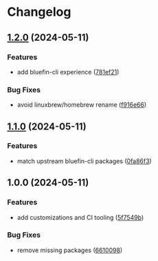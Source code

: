 # Changelog

## [1.2.0](https://github.com/tbjers/bluefin-cli/compare/v1.1.0...v1.2.0) (2024-05-11)


### Features

* add bluefin-cli experience ([781ef21](https://github.com/tbjers/bluefin-cli/commit/781ef21b7b1deb0a653a41acfd369aaf13998266))


### Bug Fixes

* avoid linuxbrew/homebrew rename ([f916e66](https://github.com/tbjers/bluefin-cli/commit/f916e6670a66df42827c3b3827b0221c7a061982))

## [1.1.0](https://github.com/tbjers/bluefin-cli/compare/v1.0.0...v1.1.0) (2024-05-11)


### Features

* match upstream bluefin-cli packages ([0fa86f3](https://github.com/tbjers/bluefin-cli/commit/0fa86f36ca428b2ece8f97a24bb16005599a0e23))

## 1.0.0 (2024-05-11)

### Features

- add customizations and CI tooling
  ([5f7549b](https://github.com/tbjers/bluefin-cli/commit/5f7549bf7ae44fe4ce1c4e1cf804ea9a7d523975))

### Bug Fixes

- remove missing packages
  ([6610098](https://github.com/tbjers/bluefin-cli/commit/661009895baf346fd01bfba728a624704d17f07b))
